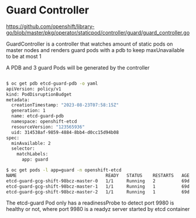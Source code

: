 # Guard Controller

<https://github.com/openshift/library-go/blob/master/pkg/operator/staticpod/controller/guard/guard_controller.go>

GuardController is a controller that watches amount of static pods on master nodes and renders guard pods with a pdb to keep maxUnavailable to be at most 1

A PDB and 3 guard Pods will be generated by the controller

```bash

$ oc get pdb etcd-guard-pdb -o yaml
apiVersion: policy/v1
kind: PodDisruptionBudget
metadata:
  creationTimestamp: "2023-08-23T07:58:15Z"
  generation: 1
  name: etcd-guard-pdb
  namespace: openshift-etcd
  resourceVersion: "123565936"
  uid: 314538af-9859-4884-8bb4-d0cc15d94b08
spec:
  minAvailable: 2
  selector:
    matchLabels:
      app: guard

$ oc get pods -l app=guard -n openshift-etcd
NAME                                  READY   STATUS    RESTARTS   AGE
etcd-guard-gcg-shift-98bcz-master-0   1/1     Running   2          69d
etcd-guard-gcg-shift-98bcz-master-1   1/1     Running   1          69d
etcd-guard-gcg-shift-98bcz-master-2   1/1     Running   1          69d
```

The etcd-guard Pod only has a readinessProbe to detect port 9980 is healthy or not, where port 9980 is a readyz server started by etcd container
